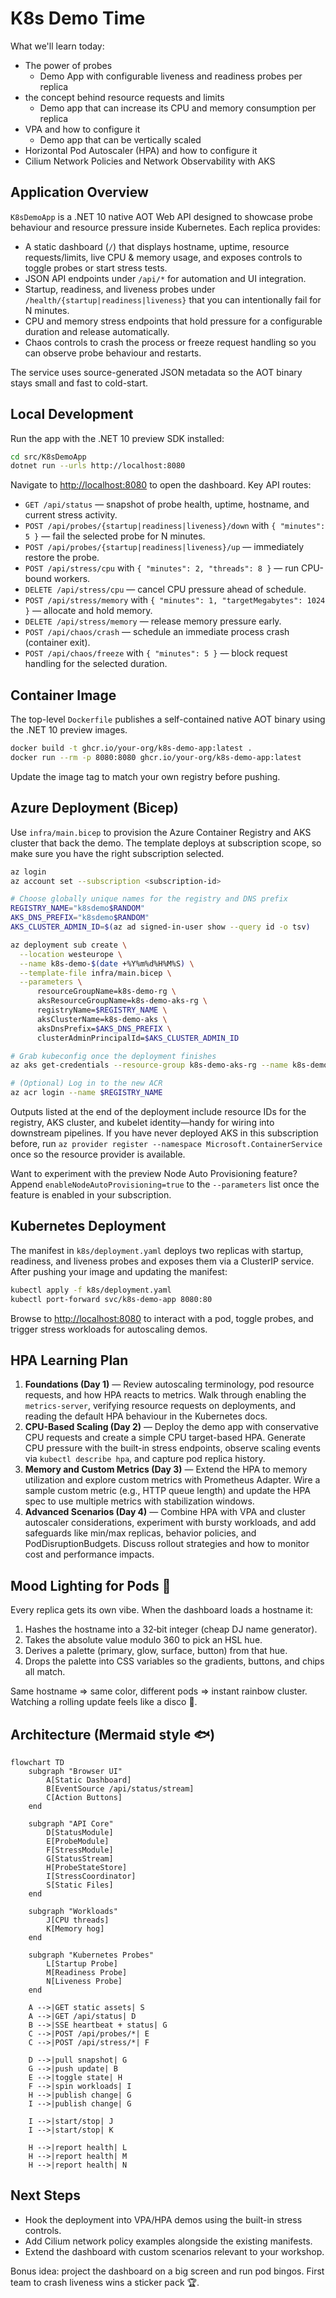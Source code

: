 # K8s Demo Time

What we'll learn today:
- The power of probes
  - Demo App with configurable liveness and readiness probes per replica
- the concept behind resource requests and limits
  - Demo app that can increase its CPU and memory consumption per replica
- VPA and how to configure it
  - Demo app that can be vertically scaled
- Horizontal Pod Autoscaler (HPA) and how to configure it
- Cilium Network Policies and Network Observability with AKS

## Application Overview

`K8sDemoApp` is a .NET 10 native AOT Web API designed to showcase probe behaviour and resource pressure inside Kubernetes. Each replica provides:

- A static dashboard (`/`) that displays hostname, uptime, resource requests/limits, live CPU & memory usage, and exposes controls to toggle probes or start stress tests.
- JSON API endpoints under `/api/*` for automation and UI integration.
- Startup, readiness, and liveness probes under `/health/{startup|readiness|liveness}` that you can intentionally fail for N minutes.
- CPU and memory stress endpoints that hold pressure for a configurable duration and release automatically.
- Chaos controls to crash the process or freeze request handling so you can observe probe behaviour and restarts.

The service uses source-generated JSON metadata so the AOT binary stays small and fast to cold-start.

## Local Development

Run the app with the .NET 10 preview SDK installed:

```bash
cd src/K8sDemoApp
dotnet run --urls http://localhost:8080
```

Navigate to <http://localhost:8080> to open the dashboard. Key API routes:

- `GET /api/status` — snapshot of probe health, uptime, hostname, and current stress activity.
- `POST /api/probes/{startup|readiness|liveness}/down` with `{ "minutes": 5 }` — fail the selected probe for N minutes.
- `POST /api/probes/{startup|readiness|liveness}/up` — immediately restore the probe.
- `POST /api/stress/cpu` with `{ "minutes": 2, "threads": 8 }` — run CPU-bound workers.
- `DELETE /api/stress/cpu` — cancel CPU pressure ahead of schedule.
- `POST /api/stress/memory` with `{ "minutes": 1, "targetMegabytes": 1024 }` — allocate and hold memory.
- `DELETE /api/stress/memory` — release memory pressure early.
- `POST /api/chaos/crash` — schedule an immediate process crash (container exit).
- `POST /api/chaos/freeze` with `{ "minutes": 5 }` — block request handling for the selected duration.

## Container Image

The top-level `Dockerfile` publishes a self-contained native AOT binary using the .NET 10 preview images.

```bash
docker build -t ghcr.io/your-org/k8s-demo-app:latest .
docker run --rm -p 8080:8080 ghcr.io/your-org/k8s-demo-app:latest
```

Update the image tag to match your own registry before pushing.

## Azure Deployment (Bicep)

Use `infra/main.bicep` to provision the Azure Container Registry and AKS cluster that back the demo. The template deploys at subscription scope, so make sure you have the right subscription selected.

```bash
az login
az account set --subscription <subscription-id>

# Choose globally unique names for the registry and DNS prefix
REGISTRY_NAME="k8sdemo$RANDOM"
AKS_DNS_PREFIX="k8sdemo$RANDOM"
AKS_CLUSTER_ADMIN_ID=$(az ad signed-in-user show --query id -o tsv)

az deployment sub create \
  --location westeurope \
  --name k8s-demo-$(date +%Y%m%d%H%M%S) \
  --template-file infra/main.bicep \
  --parameters \
      resourceGroupName=k8s-demo-rg \
      aksResourceGroupName=k8s-demo-aks-rg \
      registryName=$REGISTRY_NAME \
      aksClusterName=k8s-demo-aks \
      aksDnsPrefix=$AKS_DNS_PREFIX \
      clusterAdminPrincipalId=$AKS_CLUSTER_ADMIN_ID

# Grab kubeconfig once the deployment finishes
az aks get-credentials --resource-group k8s-demo-aks-rg --name k8s-demo-aks

# (Optional) Log in to the new ACR
az acr login --name $REGISTRY_NAME
```

Outputs listed at the end of the deployment include resource IDs for the registry, AKS cluster, and kubelet identity—handy for wiring into downstream pipelines. If you have never deployed AKS in this subscription before, run `az provider register --namespace Microsoft.ContainerService` once so the resource provider is available.

Want to experiment with the preview Node Auto Provisioning feature? Append `enableNodeAutoProvisioning=true` to the `--parameters` list once the feature is enabled in your subscription.

## Kubernetes Deployment

The manifest in `k8s/deployment.yaml` deploys two replicas with startup, readiness, and liveness probes and exposes them via a ClusterIP service. After pushing your image and updating the manifest:

```bash
kubectl apply -f k8s/deployment.yaml
kubectl port-forward svc/k8s-demo-app 8080:80
```

Browse to <http://localhost:8080> to interact with a pod, toggle probes, and trigger stress workloads for autoscaling demos.

## HPA Learning Plan

1. **Foundations (Day 1)** — Review autoscaling terminology, pod resource requests, and how HPA reacts to metrics. Walk through enabling the `metrics-server`, verifying resource requests on deployments, and reading the default HPA behaviour in the Kubernetes docs.
2. **CPU-Based Scaling (Day 2)** — Deploy the demo app with conservative CPU requests and create a simple CPU target-based HPA. Generate CPU pressure with the built-in stress endpoints, observe scaling events via `kubectl describe hpa`, and capture pod replica history.
3. **Memory and Custom Metrics (Day 3)** — Extend the HPA to memory utilization and explore custom metrics with Prometheus Adapter. Wire a sample custom metric (e.g., HTTP queue length) and update the HPA spec to use multiple metrics with stabilization windows.
4. **Advanced Scenarios (Day 4)** — Combine HPA with VPA and cluster autoscaler considerations, experiment with bursty workloads, and add safeguards like min/max replicas, behavior policies, and PodDisruptionBudgets. Discuss rollout strategies and how to monitor cost and performance impacts.

## Mood Lighting for Pods 🎨

Every replica gets its own vibe. When the dashboard loads a hostname it:

1. Hashes the hostname into a 32‑bit integer (cheap DJ name generator).
2. Takes the absolute value modulo 360 to pick an HSL hue.
3. Derives a palette (primary, glow, surface, button) from that hue.
4. Drops the palette into CSS variables so the gradients, buttons, and chips all match.

Same hostname ⇒ same color, different pods ⇒ instant rainbow cluster. Watching a rolling update feels like a disco 🪩.

## Architecture (Mermaid style 🐟)

```mermaid
flowchart TD
    subgraph "Browser UI"
        A[Static Dashboard]
        B[EventSource /api/status/stream]
        C[Action Buttons]
    end

    subgraph "API Core"
        D[StatusModule]
        E[ProbeModule]
        F[StressModule]
        G[StatusStream]
        H[ProbeStateStore]
        I[StressCoordinator]
        S[Static Files]
    end

    subgraph "Workloads"
        J[CPU threads]
        K[Memory hog]
    end

    subgraph "Kubernetes Probes"
        L[Startup Probe]
        M[Readiness Probe]
        N[Liveness Probe]
    end

    A -->|GET static assets| S
    A -->|GET /api/status| D
    B -->|SSE heartbeat + status| G
    C -->|POST /api/probes/*| E
    C -->|POST /api/stress/*| F

    D -->|pull snapshot| G
    G -->|push update| B
    E -->|toggle state| H
    F -->|spin workloads| I
    H -->|publish change| G
    I -->|publish change| G

    I -->|start/stop| J
    I -->|start/stop| K

    H -->|report health| L
    H -->|report health| M
    H -->|report health| N
```

## Next Steps

- Hook the deployment into VPA/HPA demos using the built-in stress controls.
- Add Cilium network policy examples alongside the existing manifests.
- Extend the dashboard with custom scenarios relevant to your workshop.
  
Bonus idea: project the dashboard on a big screen and run pod bingos. First team to crash liveness wins a sticker pack 🏆.

